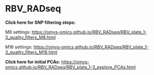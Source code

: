 # RBV_RADseq

**Click here for SNP filtering steps:**

M8 settings: https://omys-omics.github.io/RBV_RADseq/RBV_plate_1-3_quality_filters_M8.html

M16 settings: https://omys-omics.github.io/RBV_RADseq/RBV_plate_1-3_quality_filters_M16.html

**Click here for initial PCAs:**
https://omys-omics.github.io/RBV_RADseq/RBV_plate_1-3_explore_PCAs.html
